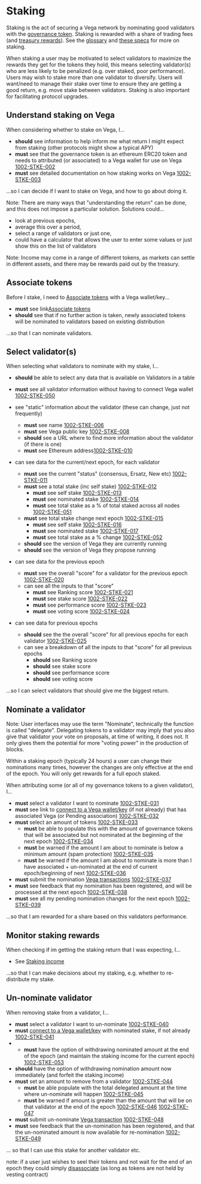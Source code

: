 # Staking

Staking is the act of securing a Vega network by nominating good validators with the [governance token](../protocol/0071-STAK-erc20_governance_token_staking.md). Staking is rewarded with a share of trading fees (and [treasury rewards](../0056-REWA-rewards_overview.md)). See the [glossary](../glossaries/staking-and-governance.md) and [these specs](../protocol#delegation-staking-and-rewards) for more on staking.

When staking a user may be motivated to select validators to maximize the rewards they get for the tokens they hold, this means selecting validator(s) who are less likely to be penalized (e.g. over staked, poor performance). Users may wish to stake more than one validator to diversify. Users will want/need to manage their stake over time to ensure they are getting a good return, e.g. move stake between validators. Staking is also important for facilitating protocol upgrades.

## Understand staking on Vega

When considering whether to stake on Vega, I...

- **should** see information to help inform me what return I might expect from staking (other protocols might show a typical APY)
- **must** see that the governance token is an ethereum ERC20 token and needs to attributed (or associated) to a Vega wallet for use on Vega <a name="1002-STKE-002" href="#1002-STKE-002">1002-STKE-002</a>
- **must** see detailed documentation on how staking works on Vega <a name="1002-STKE-003" href="#1002-STKE-003">1002-STKE-003</a>

...so I can decide if I want to stake on Vega, and how to go about doing it.

Note: There are many ways that "understanding the return" can be done, and this does not impose a particular solution. Solutions could...

- look at previous epochs,
- average this over a period,
- select a range of validators or just one,
- could have a calculator that allows the user to enter some values or just show this on the list of validators

Note: Income may come in a range of different tokens, as markets can settle in different assets, and there may be rewards paid out by the treasury.

## Associate tokens

Before I stake, I need to [Associate tokens](./1000-ASSO-associate.md) with a Vega wallet/key...

- **must** see link[Associate tokens](./1000-ASSO-associate.md)
- **should** see that if no further action is taken, newly associated tokens will be nominated to validators based on existing distribution

...so that I can nominate validators.

## Select validator(s)

When selecting what validators to nominate with my stake, I...

- **should** be able to select any data that is available on Validators in a table

- **must** see all validator information without having to connect Vega wallet <a name="1002-STKE-050" href="#1002-STKE-050">1002-STKE-050</a>
- see "static" information about the validator (these can change, just not frequently)
  - **must** see name <a name="1002-STKE-006" href="#1002-STKE-006">1002-STKE-006</a>
  - **must** see Vega public key <a name="1002-STKE-008" href="#1002-STKE-008">1002-STKE-008</a>
  - **should** see a URL where to find more information about the validator (if there is one)
  - **must** see Ethereum address<a name="1002-STKE-010" href="#1002-STKE-010">1002-STKE-010</a>
- can see data for the current/next epoch, for each validator
  - **must** see the current "status" (consensus, Ersatz, New etc) <a name="1002-STKE-011" href="#1002-STKE-011">1002-STKE-011</a>
  - **must** see a total stake (inc self stake) <a name="1002-STKE-012" href="#1002-STKE-012">1002-STKE-012</a>
    - **must** see self stake <a name="1002-STKE-013" href="#1002-STKE-013">1002-STKE-013</a>
    - **must** see nominated stake <a name="1002-STKE-014" href="#1002-STKE-014">1002-STKE-014</a>
    - **must** see total stake as a % of total staked across all nodes <a name="1002-STKE-051" href="#1002-STKE-051">1002-STKE-051</a>
  - **must** see total stake change next epoch <a name="1002-STKE-015" href="#1002-STKE-015">1002-STKE-015</a>
    - **must** see self stake <a name="1002-STKE-016" href="#1002-STKE-016">1002-STKE-016</a>
    - **must** see nominated stake <a name="1002-STKE-017" href="#1002-STKE-017">1002-STKE-017</a>
    - **must** see total stake as a % change <a name="1002-STKE-052" href="#1002-STKE-052">1002-STKE-052</a>
  - **should** see the version of Vega they are currently running
  - **should** see the version of Vega they propose running
- can see data for the previous epoch
  - **must** see the overall "score" for a validator for the previous epoch <a name="1002-STKE-020" href="#1002-STKE-020">1002-STKE-020</a>
  - can see all the inputs to that "score"
    - **must** see Ranking score <a name="1002-STKE-021" href="#1002-STKE-021">1002-STKE-021</a>
    - **must** see stake score <a name="1002-STKE-022" href="#1002-STKE-022">1002-STKE-022</a>
    - **must** see performance score <a name="1002-STKE-023" href="#1002-STKE-023">1002-STKE-023</a>
    - **must** see voting score <a name="1002-STKE-024" href="#1002-STKE-024">1002-STKE-024</a>
- can see data for previous epochs
  - **should** see the the overall "score" for all previous epochs for each validator <a name="1002-STKE-025" href="#1002-STKE-025">1002-STKE-025</a>
  - can see a breakdown of all the inputs to that "score" for all previous epochs
    - **should** see Ranking score
    - **should** see stake score 
    - **should** see performance score
    - **should** see voting score

...so I can select validators that should give me the biggest return.

## Nominate a validator

Note: User interfaces may use the term "Nominate", technically the function is called "delegate". Delegating tokens to a validator may imply that you also give that validator your vote on proposals, at time of writing, it does not. It only gives them the potential for more "voting power" in the production of blocks.

Within a staking epoch (typically 24 hours) a user can change their nominations many times, however the changes are only effective at the end of the epoch. You will only get rewards for a full epoch staked.

When attributing some (or all of my governance tokens to a given validator), I...

- **must** select a validator I want to nominate <a name="1002-STKE-031" href="#1002-STKE-031">1002-STKE-031</a>
- **must** see link to [connect to a Vega wallet/key](0002-WCON-connect_vega_wallet.md) (if not already) that has associated Vega (or Pending association) <a name="1002-STKE-032" href="#1002-STKE-032">1002-STKE-032</a>
- **must** select an amount of tokens <a name="1002-STKE-033" href="#1002-STKE-033">1002-STKE-033</a>
  - **must** be able to populate this with the amount of governance tokens that will be associated but not nominated at the beginning of the next epoch <a name="1002-STKE-034" href="#1002-STKE-034">1002-STKE-034</a>
  - **must** be warned if the amount I am about to nominate is below a minimum amount (spam protection) <a name="1002-STKE-035" href="#1002-STKE-035">1002-STKE-035</a>
  - **must** be warned if the amount I am about to nominate is more than I have associated + un-nominated at the end of current epoch/beginning of next <a name="1002-STKE-036" href="#1002-STKE-036">1002-STKE-036</a>
- **must** submit the nomination [Vega transactions](0003-WTXN-submit_vega_transaction.md) <a name="1002-STKE-037" href="#1002-STKE-037">1002-STKE-037</a>
- **must** see feedback that my nomination has been registered, and will be processed at the next epoch <a name="1002-STKE-038" href="#1002-STKE-038">1002-STKE-038</a>
- **must** see all my pending nomination changes for the next epoch <a name="1002-STKE-039" href="#1002-STKE-039">1002-STKE-039</a>

...so that I am rewarded for a share based on this validators performance.

## Monitor staking rewards

When checking if im getting the staking return that I was expecting, I...

- See [Staking income](2002-SINC-staking-income.md)

...so that I can make decisions about my staking, e.g. whether to re-distribute my stake.

## Un-nominate validator

When removing stake from a validator, I...

- **must** select a validator I want to un-nominate <a name="1002-STKE-040" href="#1002-STKE-040">1002-STKE-040</a>
- **must** [connect to a Vega wallet/key](0002-WCON-connect_vega_wallet.md) with nominated stake, if not already <a name="1002-STKE-041" href="#1002-STKE-041">1002-STKE-041</a>
- - **must** have the option of withdrawing nominated amount at the end of the epoch (and maintain the staking income for the current epoch) <a name="1002-STKE-053" href="#1002-STKE-053">1002-STKE-053</a>
- **should** have the option of withdrawing nomination amount now immediately (and forfeit the staking income)
- **must** set an amount to remove from a validator <a name="1002-STKE-044" href="#1002-STKE-044">1002-STKE-044</a>
  - **must** be able populate with the total delegated amount at the time where un-nominate will happen <a name="1002-STKE-045" href="#1002-STKE-045">1002-STKE-045</a>
  - **must** be warned if amount is greater than the amount that will be on that validator at the end of the epoch <a name="1002-STKE-046" href="#1002-STKE-046">1002-STKE-046</a>
    <a name="1002-STKE-047" href="#1002-STKE-047">1002-STKE-047</a>
- **must** submit un-nominate [Vega transaction](0003-WTXN-submit_vega_transaction.md) <a name="1002-STKE-048" href="#1002-STKE-048">1002-STKE-048</a>
- **must** see feedback that the un-nomination has been registered, and that the un-nominated amount is now available for re-nomination <a name="1002-STKE-049" href="#1002-STKE-049">1002-STKE-049</a>

... so that I can use this stake for another validator etc.

note: if a user just wishes to seel their tokens and not wait for the end of an epoch they could simply [disassociate](1004-ASSO-associate.md#disassociate) (as long as tokens are not held by vesting contract)